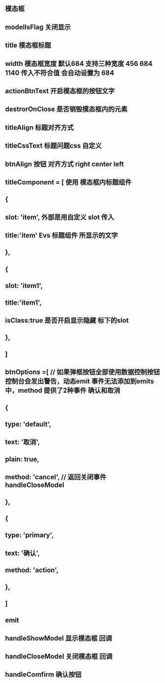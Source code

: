<!--
 * @Descripttion:
 * @Author: Haozhixiong
-->
## 模态框
## modelIsFlag  关闭显示
## title   模态框标题
## width  模态框宽度 默认684 支持三种宽度 456 684 1140 传入不符合值 会自动设置为 684
## actionBtnText 开启模态框的按钮文字
## destrorOnClose 是否销毁模态框内的元素  
## titleAlign 标题对齐方式
## titleCssText 标题问题css 自定义
## btnAlign 按钮 对齐方式 right center  left
## titleComponent = [  使用 模态框内标题组件 
##      {
##        slot: 'item', 外部是用自定义 slot 传入
##        title:'item' Evs 标题组件 所显示的文字
##      },
##      {
##        slot: 'item1', 
##        title:'item1',
##        isClass:true 是否开启显示隐藏 标下的slot 
##      },
##    ]
## btnOptions =[ // 如果弹框按钮全部使用数据控制按钮 控制台会发出警告，动态emit 事件无法添加到emits 中，method 提供了2种事件 确认和取消
##          {
##            type: 'default',
##            text: '取消',
##            plain: true,
##            method: 'cancel', // 返回关闭事件 handleCloseModel
##          },
##          {
##            type: 'primary',
##            text: '确认',
##            method: 'action',
##          },
##        ]
## emit  
## handleShowModel 显示模态框 回调
## handleCloseModel 关闭模态框 回调
## handleComfirm 确认按钮
<template>
  <div class="home">
    <EvsModel
      :model-is-flag="modelIsFlag"
      :titleComponent="titleComponent"
      actionBtnText="新增"
      @handleShowModel="showModel"
      @handleCloseModel="closeModel"
    >
      <template #item>
        <el-form :inline="true" :model="formInline" class="demo-form-inline">
          <el-form-item label="审批人">
            <el-input v-model="formInline.user" placeholder="审批人"></el-input>
          </el-form-item>
          <el-form-item label="活动区域">
            <el-select v-model="formInline.region" placeholder="活动区域">
              <el-option label="区域一" value="shanghai"></el-option>
              <el-option label="区域二" value="beijing"></el-option>
            </el-select>
          </el-form-item>
          <el-form-item>
            <el-button type="primary">查询</el-button>
          </el-form-item>
        </el-form>
      </template>
      <template #item1>
        <el-form :inline="true" :model="formInline" class="demo-form-inline">
          <el-form-item label="审批人">
            <el-input v-model="formInline.user" placeholder="审批人"></el-input>
          </el-form-item>
          <el-form-item label="活动区域">
            <el-select v-model="formInline.region" placeholder="活动区域">
              <el-option label="区域一" value="shanghai"></el-option>
              <el-option label="区域二" value="beijing"></el-option>
            </el-select>
          </el-form-item>
        </el-form>
      </template>
       <template #default>
         <el-form :inline="true" :model="formInline" class="demo-form-inline">
          <el-form-item label="审批人">
            <el-input v-model="formInline.user" placeholder="审批人"></el-input>
          </el-form-item>
          <el-form-item label="活动区域">
            <el-select v-model="formInline.region" placeholder="活动区域">
              <el-option label="区域一" value="shanghai"></el-option>
              <el-option label="区域二" value="beijing"></el-option>
            </el-select>
          </el-form-item>
          <el-form-item>
            <el-button type="primary">查询</el-button>
          </el-form-item>
        </el-form>
      </template>
      <template #footer>
        <div>
          <el-button plain @click="closeModel">取 消</el-button>
          <el-button type="primary">确 定</el-button>
        </div>
      </template>
    </EvsModel>
  </div>
</template>

<script lang="ts">
import { defineComponent, ref, reactive, } from 'vue'
import EvsModel from '@/components/Dialog/model.vue'
export default defineComponent({
  name: 'Home',
  components: {
    // HelloWorld
    EvsModel,
  },
  setup() {
    const modelIsFlag = ref(false)
    const formInline = reactive({
      user: '',
      region: '',
    })
    const titleComponent = [ // 开启title item
      {
        slot: 'item',
        title:'item'
      },
      {
        slot: 'item1',
        title:'item1',
        isClass:true
      },
    ]
    const closeModel = () => {
      modelIsFlag.value = false
    }
    const showModel = () => {
      modelIsFlag.value = true
    }
    return {
      modelIsFlag,
      formInline,
      titleComponent,
      closeModel,
      showModel,
    }
  },
})
</script>
